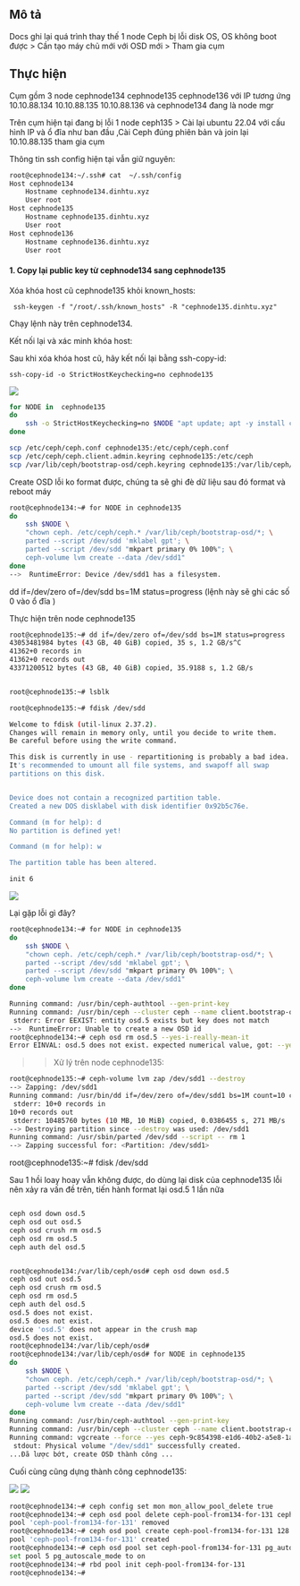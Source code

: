 ## Mô tả

Docs ghi lại quá trình thay thế 1 node Ceph bị lỗi disk OS, OS không boot được > Cần tạo máy chủ mới với OSD mới > Tham gia cụm

## Thực hiện

Cụm gồm 3 node cephnode134 cephnode135 cephnode136 với IP tương ứng 10.10.88.134 10.10.88.135 10.10.88.136 và cephnode134 đang là node mgr

Trên cụm hiện tại đang bị lỗi 1 node ceph135 > Cài lại ubuntu 22.04 với cấu hình IP và ổ đĩa như ban đầu ,Cài Ceph đúng phiên bản và join lại 10.10.88.135 tham gia cụm

Thông tin ssh config hiện tại vẫn giữ nguyên:
```Bash
root@cephnode134:~/.ssh# cat  ~/.ssh/config 
Host cephnode134
    Hostname cephnode134.dinhtu.xyz
    User root
Host cephnode135
    Hostname cephnode135.dinhtu.xyz
    User root
Host cephnode136
    Hostname cephnode136.dinhtu.xyz
    User root
```

#### 1. Copy lại public key từ cephnode134 sang cephnode135 

Xóa khóa host cũ cephnode135 khỏi known_hosts:


     ssh-keygen -f "/root/.ssh/known_hosts" -R "cephnode135.dinhtu.xyz"

Chạy lệnh này trên cephnode134.

Kết nối lại và xác minh khóa host:

Sau khi xóa khóa host cũ, hãy kết nối lại bằng ssh-copy-id:

    ssh-copy-id -o StrictHostKeychecking=no cephnode135

  <img src="cephimages/Screenshot_70.png">

```Bash
for NODE in  cephnode135
do
    ssh -o StrictHostKeychecking=no $NODE "apt update; apt -y install ceph"
done 
```
```Bash
scp /etc/ceph/ceph.conf cephnode135:/etc/ceph/ceph.conf
scp /etc/ceph/ceph.client.admin.keyring cephnode135:/etc/ceph
scp /var/lib/ceph/bootstrap-osd/ceph.keyring cephnode135:/var/lib/ceph/bootstrap-osd

```
Create OSD lỗi ko format được, chúng ta sẽ ghi đè dữ liệu sau đó format và reboot máy
```Bash
root@cephnode134:~# for NODE in cephnode135
do
    ssh $NODE \
    "chown ceph. /etc/ceph/ceph.* /var/lib/ceph/bootstrap-osd/*; \
    parted --script /dev/sdd 'mklabel gpt'; \
    parted --script /dev/sdd "mkpart primary 0% 100%"; \
    ceph-volume lvm create --data /dev/sdd1"
done
-->  RuntimeError: Device /dev/sdd1 has a filesystem.

```
dd if=/dev/zero of=/dev/sdd bs=1M status=progress (lệnh này sẽ ghi các số 0 vào ổ đĩa )

Thực hiện trên node cephnode135

```Bash
root@cephnode135:~# dd if=/dev/zero of=/dev/sdd bs=1M status=progress
43053481984 bytes (43 GB, 40 GiB) copied, 35 s, 1.2 GB/s^C
41362+0 records in
41362+0 records out
43371200512 bytes (43 GB, 40 GiB) copied, 35.9188 s, 1.2 GB/s


root@cephnode135:~# lsblk

root@cephnode135:~# fdisk /dev/sdd

Welcome to fdisk (util-linux 2.37.2).
Changes will remain in memory only, until you decide to write them.
Be careful before using the write command.

This disk is currently in use - repartitioning is probably a bad idea.
It's recommended to umount all file systems, and swapoff all swap
partitions on this disk.


Device does not contain a recognized partition table.
Created a new DOS disklabel with disk identifier 0x92b5c76e.

Command (m for help): d
No partition is defined yet!

Command (m for help): w

The partition table has been altered.

```
```Bash
init 6
```
  <img src="cephimages/71.png">

Lại gặp lỗi gì đây?
```Bash
root@cephnode134:~# for NODE in cephnode135
do
    ssh $NODE \
    "chown ceph. /etc/ceph/ceph.* /var/lib/ceph/bootstrap-osd/*; \
    parted --script /dev/sdd 'mklabel gpt'; \
    parted --script /dev/sdd "mkpart primary 0% 100%"; \
    ceph-volume lvm create --data /dev/sdd1"
done

Running command: /usr/bin/ceph-authtool --gen-print-key
Running command: /usr/bin/ceph --cluster ceph --name client.bootstrap-osd --keyring /var/lib/ceph/bootstrap-osd/ceph.keyring -i - osd new a54dd299-fb7f-4d8f-84d9-c4e69150bc48
 stderr: Error EEXIST: entity osd.5 exists but key does not match
-->  RuntimeError: Unable to create a new OSD id
root@cephnode134:~# ceph osd rm osd.5 --yes-i-really-mean-it
Error EINVAL: osd.5 does not exist. expected numerical value, got: --yes-i-really-mean-itinvalid osd id-22
```
>> Xử lý trên node cephnode135:

```Bash
root@cephnode135:~# ceph-volume lvm zap /dev/sdd1 --destroy
--> Zapping: /dev/sdd1
Running command: /usr/bin/dd if=/dev/zero of=/dev/sdd1 bs=1M count=10 conv=fsync
 stderr: 10+0 records in
10+0 records out
 stderr: 10485760 bytes (10 MB, 10 MiB) copied, 0.0386455 s, 271 MB/s
--> Destroying partition since --destroy was used: /dev/sdd1
Running command: /usr/sbin/parted /dev/sdd --script -- rm 1
--> Zapping successful for: <Partition: /dev/sdd1>

```
root@cephnode135:~# fdisk /dev/sdd

Sau 1 hồi loay hoay vẫn không được, do dùng lại disk của cephnode135 lỗi nên xảy ra vấn đề trên, tiến hành format lại osd.5 1 lần nữa

```Bash

ceph osd down osd.5
ceph osd out osd.5
ceph osd crush rm osd.5
ceph osd rm osd.5
ceph auth del osd.5

```

```Bash

root@cephnode134:/var/lib/ceph/osd# ceph osd down osd.5
ceph osd out osd.5
ceph osd crush rm osd.5
ceph osd rm osd.5
ceph auth del osd.5
osd.5 does not exist.
osd.5 does not exist.
device 'osd.5' does not appear in the crush map
osd.5 does not exist.
root@cephnode134:/var/lib/ceph/osd#
root@cephnode134:/var/lib/ceph/osd# for NODE in cephnode135
do
    ssh $NODE \
    "chown ceph. /etc/ceph/ceph.* /var/lib/ceph/bootstrap-osd/*; \
    parted --script /dev/sdd 'mklabel gpt'; \
    parted --script /dev/sdd "mkpart primary 0% 100%"; \
    ceph-volume lvm create --data /dev/sdd1"
done
Running command: /usr/bin/ceph-authtool --gen-print-key
Running command: /usr/bin/ceph --cluster ceph --name client.bootstrap-osd --keyring /var/lib/ceph/bootstrap-osd/ceph.keyring -i - osd new 9d125071-dd54-427d-8a09-f9118b13160f
Running command: vgcreate --force --yes ceph-9c854398-e1d6-40b2-a5e8-1ac7a3db2df5 /dev/sdd1
 stdout: Physical volume "/dev/sdd1" successfully created.
...Đã lược bớt, create OSD thành công ...
```
Cuối cùng cũng dựng thành công cephnode135:

  <img src="cephimages/Screenshot_71.png">

  <img src="cephimages/Screenshot_72.png">

```Bash
root@cephnode134:~# ceph config set mon mon_allow_pool_delete true
root@cephnode134:~# ceph osd pool delete ceph-pool-from134-for-131 ceph-pool-from134-for-131  --yes-i-really-really-mean-it
pool 'ceph-pool-from134-for-131' removed
root@cephnode134:~# ceph osd pool create ceph-pool-from134-for-131 128
pool 'ceph-pool-from134-for-131' created
root@cephnode134:~# ceph osd pool set ceph-pool-from134-for-131 pg_autoscale_mode on
set pool 5 pg_autoscale_mode to on
root@cephnode134:~# rbd pool init ceph-pool-from134-for-131
root@cephnode134:~#

```

